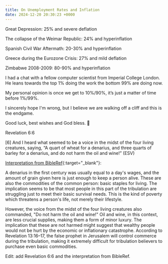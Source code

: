 ```yaml
---
title: On Unemployment Rates and Inflation
date: 2024-12-20 20:30:23 +0000
---
```


Great Depression: 25% and severe deflation

The collapse of the Weimar Republic: 24% and hyperinflation

Spanish Civil War Aftermath: 20-30% and hyperinflation

Greece during the Eurozone Crisis: 27% and mild deflation

Zimbabwe 2008-2009: 80-90% and hyperinflation

I had a chat with a fellow computer scientist from Imperial College London. He leans towards the top 1% doing the work the bottom 99% are doing now.

My personal opinion is once we get to 10%/90%, it’s just a matter of time before 1%/99%.

I sincerely hope I'm wrong, but I believe we are walking off a cliff and this is the endgame.

Good luck, best wishes and God bless. 🙏

Revelation 6:6

[6] And I heard what seemed to be a voice in the midst of the four living creatures, saying, “A quart of wheat for a denarius, and three quarts of barley for a denarius, and do not harm the oil and wine!” (ESV)

[Interpretation from BibleRef](https://www.bibleref.com/Revelation/6/Revelation-6-6.html){:target="_blank"}:

A denarius in the first century was usually equal to a day's wages, and the amount of grain given here is just enough to keep a person alive. These are also the commodities of the common person: basic staples for living. The implication seems to be that most people in this part of the tribulation are struggling just to meet their basic survival needs. This is the kind of poverty which threatens a person's life, not merely their lifestyle.

However, the voice from the midst of the four living creatures also commanded, "Do not harm the oil and wine!" Oil and wine, in this context, are less crucial supplies, making them a form of minor luxury. The implication that these are not harmed might suggest that wealthy people would not be hurt by the economic or inflationary catastrophe. According to Revelation 13:16–17, the false prophet in Jerusalem will control commerce during the tribulation, making it extremely difficult for tribulation believers to purchase even basic commodities.

Edit: add Revelation 6:6 and the interpretation from BibleRef.